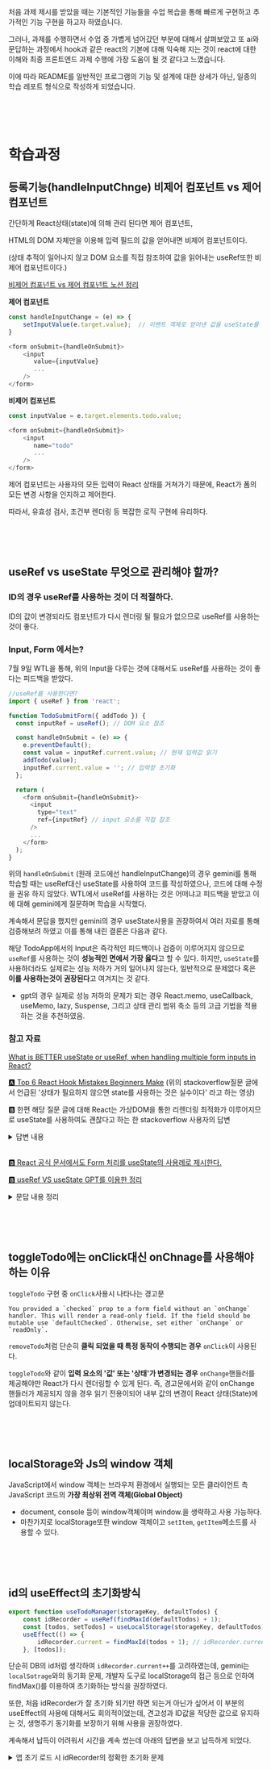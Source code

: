 처음 과제 제시를 받았을 때는 기본적인 기능들을 수업 복습을 통해 빠르게 구현하고 추가적인 기능 구현을 하고자 하였습니다.  

그러나, 과제를 수행하면서 수업 중 가볍게 넘어갔던 부분에 대해서 살펴보았고 또 ai와 문답하는 과정에서 hook과 같은 react의 기본에 대해  익숙해 지는 것이 react에 대한 이해와 최종 프론트엔드 과제 수행에 가장 도움이 될 것 같다고 느꼈습니다.  

이에 따라 README를 일반적인 프로그램의 기능 및 설계에 대한 상세가 아닌, 일종의 학습 레포트 형식으로 작성하게 되었습니다.

<br><br><br>

# 학습과정
## 등록기능(handleInputChnge) 비제어 컴포넌트 vs 제어 컴포넌트
간단하게 React상태(state)에 의해 관리 된다면 제어 컴포넌트,  

HTML의 DOM 자체만을 이용해 입력 필드의 값을 얻어내면 비제어 컴포넌트이다.  

(상태 추적이 일어나지 않고 DOM 요소를 직접 참조하여 값을 읽어내는 useRef또한 비제어 컴포넌트이다.)

[비제어 컴포넌트 vs 제어 컴포넌트 노션 정리](https://holistic-gerbera-6ad.notion.site/22951e653cca80738fdac6b8111db7ba?source=copy_link)

**제어 컴포넌트**
```js
const handleInputChange = (e) => {
    setInputValue(e.target.value);  // 이밴트 객체로 얻어낸 값을 useState를 통해 관리
}

<form onSubmit={handleOnSubmit}>
    <input
       value={inputValue}
       ...
    />
</form>
```

**비제어 컴포넌트**
```js
const inputValue = e.target.elements.todo.value;

<form onSubmit={handleOnSubmit}>
    <input
       name="todo"
       ...
    />
</form>
```

제어 컴포넌트는 사용자의 모든 입력이 React 상태를 거쳐가기 때문에, React가 폼의 모든 변경 사항을 인지하고 제어한다.  

따라서, 유효성 검사, 조건부 렌더링 등 복잡한 로직 구현에 유리하다.

<br><br><br>

## useRef vs useState 무엇으로 관리해야 할까?

### ID의 경우 useRef를 사용하는 것이 더 적절하다. 

ID의 값이 변경되라도 컴포넌트가 다시 렌더링 될 필요가 없으므로 useRef를 사용하는 것이 좋다.  

### Input, Form 에서는?  

7월 9일 WTL을 통해, 위의 Input을 다루는 것에 대해서도 useRef를 사용하는 것이 좋다는 피드백을 받았다.

```js
//useRef를 사용한다면?
import { useRef } from 'react';

function TodoSubmitForm({ addTodo }) {
  const inputRef = useRef(); // DOM 요소 참조

  const handleOnSubmit = (e) => {
    e.preventDefault();
    const value = inputRef.current.value; // 현재 입력값 읽기
    addTodo(value);
    inputRef.current.value = ''; // 입력창 초기화
  };

  return (
    <form onSubmit={handleOnSubmit}>
      <input
        type="text"
        ref={inputRef} // input 요소를 직접 참조
      />
      ...
    </form>
  );
}

```

위의 `handleOnSubmit` (원래 코드에선 handleInputChange)의 경우 gemini를 통해 학습할 때는 useRef대신 useState를 사용하여 코드를 작성하였으나, 코드에 대해 수정을 권유 하지 않았다. WTL에서 useRef를 사용하는 것은 어떠냐고 피드백을 받았고 이에 대해 gemini에게 질문하며 학습을 시작했다.

계속해서 문답을 했지만 gemini의 경우 useState사용을 권장하여서 여러 자료를 통해 검증해보려 하였고 이를 통해 내린 결론은 다음과 같다.

 해당 TodoApp에서의 Input은 즉각적인 피드백이나 검증이 이루어지지 않으므로 `useRef`를 사용하는 것이 **성능적인 면에서 가장 옳다**고 할 수 있다. 하지만, `useState`를 사용하더라도 실제로는 성능 저하가 거의 일어나지 않는다, 일반적으로 문제없다 혹은 **이를 사용하는것이 권장된다**고 여겨지는 것 같다.
  - gpt의 경우 실제로 성능 저하의 문제가 되는 경우 React.memo, useCallback, useMemo, lazy, Suspense, 그리고 상태 관리 범위 축소 등의 고급 기법을 적용하는 것을 추천하였음.

### 참고 자료

[What is BETTER useState or useRef, when handling multiple form inputs in React?](https://stackoverflow.com/questions/76086163/what-is-better-usestate-or-useref-when-handling-multiple-form-inputs-in-react?newreg=bcdb4a27d3b4486191c9694f0680b324)

[🅰️ Top 6 React Hook Mistakes Beginners Make](https://youtu.be/GGo3MVBFr1A?si=_5oDEIFm1qFKWT7j&t=39) (위의 stackoverflow질문 글에서 언급된 '상태가 필요하지 않으면 state를 사용하는 것은 실수이다' 라고 하는 영상)


🅱️ 한편 해당 질문 글에 대해 React는 가상DOM을 통한 리렌더링 최적화가 이루어지므로 useState를 사용하여도 괜찮다고 하는 한 stackoverflow 사용자의 답변

<details>
<summary> 답변 내용 </summary>  

> I haven't watched the video, but if the author suggests to use useRef() instead of state to save performance, he doesn't seem to have much clue of how React actually works.

> React only applies changes to the DOM when it spots the changes in the virtual DOM, which is the representation of the nodes used to keep track of necessary changes. If your state change causes many DOM updates, it means that you do it wrong, most likely recreate a state value unnecessarily. The easiest way to this mistake is to recreate object in state, instead of memoizing it.

> Using states means achieving much cleaner and reusable React code. Use useRef() only when you need to perform an action on a DOM element (like focus()) or when you need a value that needs to be accessed in the same cycle and/or is not rendered.
</details>  
<br>

[🅱️ React 공식 문서에서도 Form 처리를 useState의 사용례로 제시한다.](https://react.dev/reference/react/useState#updating-objects-and-arrays-in-state)


[🅱️ useRef VS useState GPT를 이용한 정리](https://chatgpt.com/share/686e9a11-9228-8006-89a1-ead96ce157d0)
<details>
<summary> 문답 내용 정리 </summary>  

❓ useState 대신 useRef가 더 좋은 경우는?
답: 입력값을 렌더링에 반영할 필요가 없다면 useRef가 더 간단하고 효율적임 (ex. 로그인 폼).
  
❓ useState로 매번 리렌더링해도 성능 문제가 없다는 게 사실인가?
답: 그렇다. React는 Virtual DOM 덕분에 변경된 부분만 최소한으로 실제 DOM에 반영해서 성능 부담이 거의 없음.

❓ "최소한"이란 뭘 의미함? 입력 중에도 실제 DOM은 안 바뀌는 건가?
답: 아님. 입력 중에도 실제 DOM은 업데이트됨. 단, 바뀐 부분만 반영됨 (input.value만).

❓ 입력폼 제출할 때만 리렌더링 되는 거 아님?
답: ❌ 아니고, 입력할 때마다 상태 변경 → 리렌더링 발생함. 단, React가 자동으로 최적화함.

❓ 이건 배열 vs ArrayList 성능 비교랑 비슷한가?
답: ✅ 정확함. 배열이 더 빠를 수 있지만, 실용성과 편의성 때문에 ArrayList 자주 쓰는 것과 같은 맥락.
</details>

<br><br><br>

## toggleTodo에는 onClick대신 onChnage를 사용해야하는 이유 

`toggleTodo` 구현 중 `onClick`사용시 나타나는 경고문
```
You provided a `checked` prop to a form field without an `onChange` handler. This will render a read-only field. If the field should be mutable use `defaultChecked`. Otherwise, set either `onChange` or `readOnly`.
```
`removeTodo`처럼 단순히 **클릭 되었을 때 특정 동작이 수행되는 경우** `onClick`이 사용된다.

`toggleTodo`와 같이 **입력 요소의 '값' 또는 '상태'가 변경되는 경우** `onChange`핸들러를 제공해야만 React가 다시 렌더링할 수 있게 된다. 즉, 경고문에서와 같이 onChange 핸들러가 제공되지 않을 경우 읽기 전용이되어 내부 값의 변경이 React 상태(State)에 업데이트되지 않는다.

<br><br><br>

## localStorage와 Js의 window 객체

JavaScript에서 window 객체는 브라우저 환경에서 실행되는 모든 클라이언트 측 JavaScript 코드의 **가장 최상위 전역 객체(Global Object)**
 - document, console 등이 window객체이며 window.을 생략하고 사용 가능하다.
 - 마찬가지로 localStorage또한 window 객체이고 `setItem`, `getItem`메소드를 사용할 수 있다.

<br><br><br>

## id의 useEffect의 초기화방식

```js
export function useTodoManager(storageKey, defaultTodos) {
    const idRecorder = useRef(findMaxId(defaultTodos) + 1);
    const [todos, setTodos] = useLocalStorage(storageKey, defaultTodos);
    useEffect(() => {
        idRecorder.current = findMaxId(todos + 1); // idRecorder.current++;와의 비교
    }, [todos]);
```

단순히 DB의 id처럼 생각하여 `idRecorder.current++`를 고려하였는데, gemini는 `localSotrage`와의 동기화 문제, 개발자 도구로 localStorage의 접근 등으로 인하여 findMax()를 이용하여 초기화하는 방식을 권장하였다.

또한, 처음 idRecorder가 잘 초기화 되기만 하면 되는거 아닌가 싶어서 이 부분의 useEffect의 사용에 대해서도 회의적이었는데, 견고성과 ID값을 적당한 값으로 유지하는 것, 생명주기 동기화를 보장하기 위해 사용을 권장하였다.  

계속해서 납득이 어려워서 시간을 계속 썼는데 아래의 답변을 보고 납득하게 되었다.


<details>
<summary> 앱 초기 로드 시 idRecorder의 정확한 초기화 문제</summary>  

```JavaScript
export function useTodoManager(storageKey, defaultTodos) {
    const [todos, setTodos] = useLocalStorage(storageKey, defaultTodos); // (A)
    const idRecorder = useRef(findMaxId(todos) + 1); // (B)
    // ...
}
```
위 코드에서 (A)와 (B)는 모두 todos 값을 사용합니다. 하지만 React의 렌더링 생명주기상, (B)가 실행될 때의 todos 값과, (A)가 localStorage에서 데이터를 완전히 불러와 확정된 후의 todos 값은 다를 수 있습니다.

특히 useLocalStorage와 같은 커스텀 훅은 내부적으로 useState의 지연 초기화 함수를 사용하거나, useEffect를 통해 비동기적으로 localStorage에서 값을 불러올 수 있습니다. 이 말은 첫 렌더링 시점에 todos가 defaultTodos로 먼저 설정되었다가, localStorage 데이터가 로드된 후 한 번 더 업데이트될 수 있다는 의미입니다.

만약 idRecorder = useRef(findMaxId(todos) + 1);처럼 useRef의 초기값에 todos를 직접 사용하면, 이 useRef는 **가장 처음 렌더링될 때의 todos 값(아직 localStorage 데이터가 반영되지 않은 defaultTodos일 수 있는 값)** 만을 가지고 idRecorder.current를 초기화하게 됩니다. 이후 todos가 localStorage의 진짜 값으로 업데이트되어도, useRef는 다시는 초기화되지 않습니다. (왜냐하면 useRef는 첫 렌더링 시 딱 한 번만 실행되기 때문입니다.)

</details>
